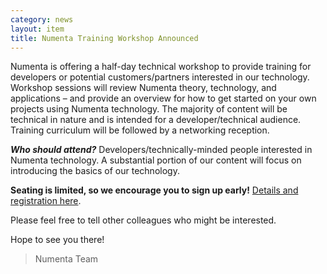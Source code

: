 ```yaml
---
category: news
layout: item
title: Numenta Training Workshop Announced
---
```


Numenta is offering a half-day technical workshop to provide training for developers or potential customers/partners interested in our technology. Workshop sessions will review Numenta theory, technology, and applications – and provide an overview for how to get started on your own projects using Numenta technology. The majority of content will be technical in nature and is intended for a developer/technical audience. Training curriculum will be followed by a networking reception.

**_Who should attend?_** Developers/technically-minded people interested in Numenta technology. A substantial portion of our content will focus on introducing the basics of our technology.

**Seating is limited, so we encourage you to sign up early!** [Details and registration here](https://www.eventbrite.com/e/numenta-training-workshop-registration-12898835765).

Please feel free to tell other colleagues who might be interested.

Hope to see you there!

> Numenta Team
